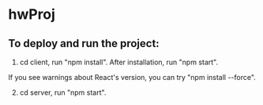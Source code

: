 # hwProj

## To deploy and run the project:

1. cd client, run "npm install". After installation, run "npm start".

If you see warnings about React's version, you can try "npm install --force".

2. cd server, run "npm start".

